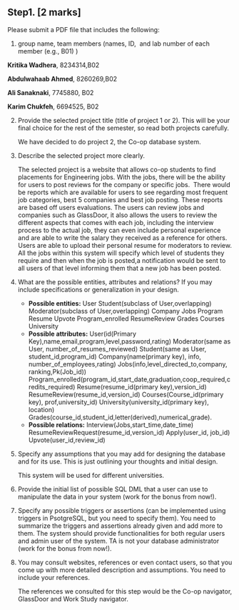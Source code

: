 

## Step1. [2 marks]

Please submit a PDF file that includes the following:

1. group name, team members (names, ID,  and lab number of each member (e.g., B01) )
 
 **Kritika Wadhera**, 8234314,B02
 
 **Abdulwahaab Ahmed**, 8260269,B02
 
 **Ali Sanaknaki**,  7745880, B02
 
 **Karim Chukfeh**, 6694525, B02

2. Provide the selected project title (title of project 1 or 2). This will be your final choice for the rest of the semester, so read both projects carefully. 

    We have decided to do project 2, the Co-op database system.

3. Describe the selected project more clearly. 

    The selected project is a website that allows co-op students to find placements for Engineering jobs. With the jobs, there will be the ability for users to post reviews for the company or specific jobs.  There would be reports which are available for users to see regarding most frequent job categories, best 5 companies and best job posting. These reports are based off users evaluations. The users can review jobs and companies such as GlassDoor, it also allows the users to review the different aspects that comes with each job, including the interview process to the actual job, they can even include personal experience and are able to write the salary they received as a reference for others. Users are able to upload their personal resume for moderators to review. All the jobs within this system will specify which level of students they require and then when the job is posted,a notification would be sent to all users of that level informing them that a new job has been posted.

4. What are the possible entities, attributes and relations? If you may include specifications or generalization in your design.  
    - **Possible entities:**
    User
    Student(subclass of User,overlapping)
    Moderator(subclass of User,overlapping)
    Company
    Jobs
    Program
    Resume
    Upvote
    Program_enrolled
    ResumeReview
    Grades
    Courses 
    University
    - **Possible attributes:**
    User(id(Primary Key),name,email,program,level,password,rating)
    Moderator(same as User, number_of_resumes_reviewed)
    Student(same as User, student_id,program_id) 
    Company(name(primary key), info, number_of_employees,rating)
    Jobs(info,level_directed_to,company, ranking,Pk(Job_id))
    Program_enrolled(program_id,start_date,graduation,coop_required,credits_required)
    Resume(resume_id(primary key),version_id)
    ResumeReview(resume_id,version_id)
    Courses(Course_id(primary key), prof,university_id)
    University(university_id(primary key), location)
    Grades(course_id,student_id,letter(derived),numerical_grade).
    - **Possible relations:**
    Interview(Jobs,start_time,date_time)
    ResumeReviewRequest(resume_id,version_id)
    Apply(user_id, job_id)
    Upvote(user_id,review_id)

5. Specify any assumptions that you may add for designing the database and for its use. This is just outlining your thoughts and initial design.  

    This system will be used for different universities.

6. Provide the initial list of possible SQL DML that a user can use to manipulate the data in your system (work for the bonus from now!). 

7. Specify any possible triggers or assertions (can be implemented using triggers in PsotgreSQL, but you need to specify them). You need to summarize the triggers and assertions already given and add more to them. The system should provide functionalities for both regular users and admin user of the system. TA is not your database administrator (work for the bonus from now!). 

8. You may consult websites, references or even contact users, so that you come up with more detailed description and assumptions. You need to include your references. 

    The references we consulted for this step would be the Co-op navigator, GlassDoor and Work Study navigator.
